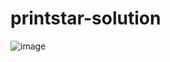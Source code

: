 # printstar-solution
![image](https://github.com/Paywolf/printstar-solution/assets/59806642/1b51c0e9-43ed-4959-8295-ea5817877747)
